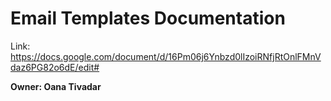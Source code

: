 # Email Templates Documentation
Link: https://docs.google.com/document/d/16Pm06j6Ynbzd0lIzoiRNfjRtOnlFMnVdaz6PG82o6dE/edit#

**Owner: Oana Tivadar**
